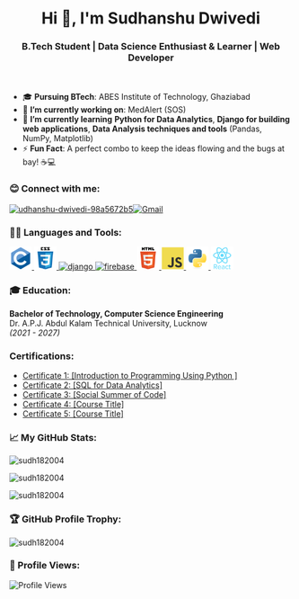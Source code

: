 <h1 align="center">Hi 👋, I'm Sudhanshu Dwivedi</h1>
<h3 align="center" style="margin-bottom: 50px;">B.Tech Student | Data Science Enthusiast & Learner | Web Developer</h3>

- 🎓 **Pursuing BTech**: ABES Institute of Technology, Ghaziabad
- 🔭 **I’m currently working on**: MedAlert (SOS)
- 🌱 **I’m currently learning** **Python for Data Analytics**, **Django for building web applications**, **Data Analysis techniques and tools** (Pandas, NumPy, Matplotlib)
- ⚡ **Fun Fact**: A perfect combo to keep the ideas flowing and the bugs at bay! ☕💻

<h3 align="left"><strong>😊 Connect with me:</strong></h3>
<p align="left" dir="auto" style="display: flex;">
  <a href="https://linkedin.com/in/udhanshu-dwivedi-98a5672b5" target="blank">
    <img align="center" src="https://raw.githubusercontent.com/rahuldkjain/github-profile-readme-generator/master/src/images/icons/Social/linked-in-alt.svg" alt="udhanshu-dwivedi-98a5672b5" height="30" width="40" />
  </a>
<!--   <a href="https://instagram.com/xxxx" target="blank">
    <img align="center" src="https://raw.githubusercontent.com/rahuldkjain/github-profile-readme-generator/master/src/images/icons/Social/instagram.svg" alt="xxxx" height="30" width="40" />
  </a>
  <a href="https://www.codechef.com/users/sudhanshu_2004" target="blank">
    <img align="center" src="https://cdn.jsdelivr.net/npm/simple-icons@3.1.0/icons/codechef.svg" alt="sudhanshu_2004" height="30" width="40" />
  </a> -->
  <a href="mailto:sudh182005@gmail.com">
    <img align="center" src="https://upload.wikimedia.org/wikipedia/commons/thumb/7/7e/Gmail_icon_%282020%29.svg/2560px-Gmail_icon_%282020%29.svg.png" alt="Gmail" width="35" height="26" />
  </a>
</p>


<h3 align="left"><strong>👨‍💻 Languages and Tools:</strong></h3>
<p align="left">
  <a href="https://www.cprogramming.com/" target="_blank" rel="noreferrer"> <img src="https://raw.githubusercontent.com/devicons/devicon/master/icons/c/c-original.svg" alt="c" width="40" height="40"/> </a>
  <a href="https://www.w3schools.com/css/" target="_blank" rel="noreferrer"> <img src="https://raw.githubusercontent.com/devicons/devicon/master/icons/css3/css3-original-wordmark.svg" alt="css3" width="40" height="40"/> </a>
  <a href="https://www.djangoproject.com/" target="_blank" rel="noreferrer"> <img src="https://cdn.worldvectorlogo.com/logos/django.svg" alt="django" width="40" height="40"/> </a>
  <a href="https://firebase.google.com/" target="_blank" rel="noreferrer"> <img src="https://www.vectorlogo.zone/logos/firebase/firebase-icon.svg" alt="firebase" width="40" height="40"/> </a>
  <a href="https://www.w3.org/html/" target="_blank" rel="noreferrer"> <img src="https://raw.githubusercontent.com/devicons/devicon/master/icons/html5/html5-original-wordmark.svg" alt="html5" width="40" height="40"/> </a>
  <a href="https://developer.mozilla.org/en-US/docs/Web/JavaScript" target="_blank" rel="noreferrer"> <img src="https://raw.githubusercontent.com/devicons/devicon/master/icons/javascript/javascript-original.svg" alt="javascript" width="40" height="40"/> </a>
  <a href="https://www.python.org" target="_blank" rel="noreferrer"> <img src="https://raw.githubusercontent.com/devicons/devicon/master/icons/python/python-original.svg" alt="python" width="40" height="40"/> </a>
  <a href="https://reactjs.org/" target="_blank" rel="noreferrer"> <img src="https://raw.githubusercontent.com/devicons/devicon/master/icons/react/react-original-wordmark.svg" alt="react" width="40" height="40"/> </a>
</p>

<h3 align="left"><strong>🎓 Education:</strong></h3>
<p align="left">
  <strong>Bachelor of Technology, Computer Science Engineering</strong><br>
  Dr. A.P.J. Abdul Kalam Technical University, Lucknow<br>
  <em>(2021 - 2027)</em>
</p>
<h3 align="left"><strong>Certifications:</strong></h3>
<ul>
  <li><a href="link-to-certificate" target="_blank">Certificate 1: [Introduction to Programming Using Python
]</a></li>
  <li><a href="link-to-certificate" target="_blank">Certificate 2: [SQL for Data Analytics]</a></li>
  <li><a href="link-to-certificate" target="_blank">Certificate 3: [Social Summer of Code]</a></li>
  <li><a href="link-to-certificate" target="_blank">Certificate 4: [Course Title]</a></li>
  <li><a href="link-to-certificate" target="_blank">Certificate 5: [Course Title]</a></li>
</ul>

<h3 align="left"><strong>📈 My GitHub Stats:</strong></h3>
<p align="left">
  <img src="https://github-readme-stats.vercel.app/api/top-langs?username=sudh182004&show_icons=true&locale=en&layout=compact" alt="sudh182004" />
</p>

<p align="left">
  <img src="https://github-readme-stats.vercel.app/api?username=sudh182004&show_icons=true&locale=en" alt="sudh182004" />
</p>

<p align="left">
  <img src="https://github-readme-streak-stats.herokuapp.com/?user=sudh182004&" alt="sudh182004" />
</p>
<h3 align="left"><strong>🏆 GitHub Profile Trophy:</strong></h3>
<p align="left">
  <img src="https://github-profile-trophy.vercel.app/?username=sudh182004" alt="sudh182004" />
</p>
<h3 align="left"><strong>👀 Profile Views:</strong></h3>
<p align="left">
  <img src="https://komarev.com/ghpvc/?username=sudh182004&label=Profile%20views&color=0e75b6&style=flat" alt="Profile Views" /> 
</p>
